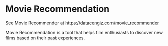 # Movie Recommendation
See Movie Recommender at https://datacengiz.com/movie_recommender

Movie Recommendation is a tool that helps film enthusiasts to discover new films based on their past experiences.

